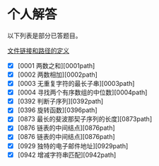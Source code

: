 # 个人解答

以下列表是部分已答题目。

[文件链接和路径的定义](../link_path.md ':include')


- [x] [0001 两数之和][0001path]
- [x] [0002 两数相加][0002path]
- [x] [0003 无重复字符的最长子串][0003path]
- [x] [0004 寻找两个有序数组的中位数][0004path]
- [x] [0392 判断子序列][0392path]
- [x] [0396 旋转函数][0396path]
- [x] [0873 最长的斐波那契子序列的长度][0873path]
- [x] [0876 链表的中间结点][0876path]
- [x] [0876 链表的中间结点][0876path]  
- [x] [0929 独特的电子邮件地址][0929path]
- [x] [0942 增减字符串匹配][0942path]